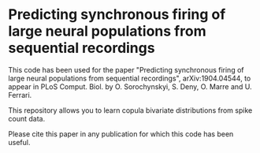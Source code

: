 # Predicting synchronous firing of large neural populations from sequential recordings

This code has been used for the paper "Predicting synchronous firing of large neural populations from sequential recordings", arXiv:1904.04544, to appear in PLoS Comput. Biol. by O. Sorochynskyi, S. Deny, O. Marre and U. Ferrari.

This repository allows you to learn copula bivariate distributions from spike count data.

Please cite this paper in any publication for which this code has been useful.
